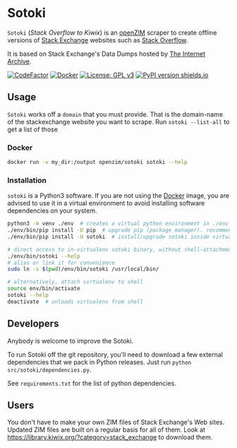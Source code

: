 Sotoki
======

`Sotoki` (*Stack Overflow to Kiwix*) is an
[openZIM](https://github.com/openzim) scraper to create offline
versions of [Stack Exchange](https://stackexchange.com) websites such
as [Stack Overflow](https://stackoverflow.com/).

It is based on Stack Exchange's Data Dumps hosted by [The Internet
Archive](https://archive.org/download/stackexchange/).

[![CodeFactor](https://www.codefactor.io/repository/github/openzim/sotoki/badge)](https://www.codefactor.io/repository/github/openzim/sotoki)
[![Docker](https://img.shields.io/docker/v/openzim/sotoki?label=docker&sort=semver)](https://hub.docker.com/r/openzim/sotoki)
[![License: GPL v3](https://img.shields.io/badge/License-GPLv3-blue.svg)](https://www.gnu.org/licenses/gpl-3.0)
[![PyPI version shields.io](https://img.shields.io/pypi/v/sotoki.svg)](https://pypi.org/project/sotoki/)

## Usage

`Sotoki` works off a `domain` that you must provide. That is the
domain-name of the stackexchange website you want to scrape. Run
`sotoki --list-all` to get a list of those

### Docker

```bash
docker run -v my_dir:/output openzim/sotoki sotoki --help
```

### Installation

`sotoki` is a Python3 software. If you are not using the
[Docker](https://hub.docker.com/r/openzim/sotoki/) image, you are advised to use it in a
virtual environment to avoid installing software dependencies on your
system.

```sh
python3 -m venv ./env  # creates a virtual python environment in ./env folder
./env/bin/pip install -U pip  # upgrade pip (package manager). recommended
./env/bin/pip install -U sotoki  # install/upgrade sotoki inside virtualenv

# direct access to in-virtualenv sotoki binary, without shell-attachment
./env/bin/sotoki --help
# alias or link it for convenience
sudo ln -s $(pwd)/env/bin/sotoki /usr/local/bin/

# alternatively, attach virtualenv to shell
source env/bin/activate
sotoki --help
deactivate  # unloads virtualenv from shell
```

## Developers

Anybody is welcome to improve the Sotoki.

To run Sotoki off the git repository, you'll need to download a few
external dependencies that we pack in Python releases. Just run
`python src/sotoki/dependencies.py`.

See `requirements.txt` for the list of python dependencies.

## Users

You don't have to make your own ZIM files of Stack Exchange's Web 
sites. Updated ZIM files are built on a regular basis for all 
of them. Look at https://library.kiwix.org/?category=stack_exchange
to download them.
